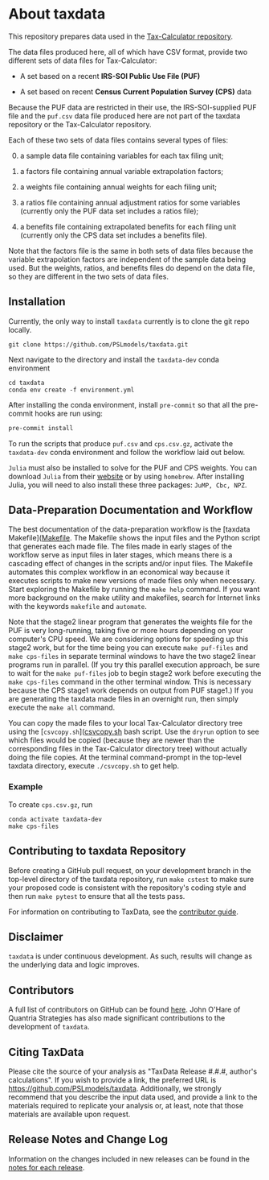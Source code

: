 About taxdata
=============

This repository prepares data used in the [Tax-Calculator
repository](https://github.com/open-source-economics/Tax-Calculator).

The data files produced here, all of which have CSV format, provide
two different sets of data files for Tax-Calculator:

- A set based on a recent **IRS-SOI Public Use File (PUF)**

- A set based on recent **Census Current Population Survey (CPS)** data

Because the PUF data are restricted in their use, the IRS-SOI-supplied
PUF file and the `puf.csv` data file produced here are not part of the
taxdata repository or the Tax-Calculator repository.

Each of these two sets of data files contains several types of files:

0. a sample data file containing variables for each tax filing unit;

1. a factors file containing annual variable extrapolation factors;

2. a weights file containing annual weights for each filing unit;

3. a ratios file containing annual adjustment ratios for some variables
   (currently only the PUF data set includes a ratios file);

4. a benefits file containing extrapolated benefits for each filing unit
   (currently only the CPS data set includes a benefits file).

Note that the factors file is the same in both sets of data files
because the variable extrapolation factors are independent of the
sample data being used.  But the weights, ratios, and benefits files
do depend on the data file, so they are different in the two sets of
data files.

Installation
-----------

Currently, the only way to install `taxdata` currently is to clone the git
repo locally.
```
git clone https://github.com/PSLmodels/taxdata.git
```
Next navigate to the directory and install the `taxdata-dev` conda environment
```
cd taxdata
conda env create -f environment.yml
```

After installing the conda environment, install `pre-commit` so that all the
pre-commit hooks are run using:
```bash
pre-commit install
```
To run the scripts that produce `puf.csv` and `cps.csv.gz`, activate the
`taxdata-dev` conda environment and follow the workflow laid out below.

`Julia` must also be installed to solve for the PUF and CPS weights. You
can download `Julia` from their [website](https://julialang.org/downloads/)
or by using `homebrew`. After installing Julia, you will need to also install
these three packages: `JuMP, Cbc, NPZ`.

Data-Preparation Documentation and Workflow
-------------------------------------------

The best documentation of the data-preparation workflow is the
[taxdata Makefile]([Makefile](https://github.com/PSLmodels/taxdata/blob/master/Makefile).  The Makefile shows the input files and
the Python script that generates each made file.  The files made in
early stages of the workflow serve as input files in later stages,
which means there is a cascading effect of changes in the scripts
and/or input files.  The Makefile automates this complex workflow in
an economical way because it executes scripts to make new versions of
made files only when necessary.  Start exploring the Makefile by
running the `make help` command.  If you want more background on the
make utility and makefiles, search for Internet links with the
keywords `makefile` and `automate`.

Note that the stage2 linear program that generates the weights file for the PUF
is very long-running, taking five or more hours depending on your
computer's CPU speed.  We are considering options for speeding up this
stage2 work, but for the time being you can execute `make puf-files`
and `make cps-files` in separate terminal windows to have the two
stage2 linear programs run in parallel.  (If you try this parallel
execution approach, be sure to wait for the `make puf-files` job to
begin stage2 work before executing the `make cps-files` command in
the other terminal window.  This is necessary because the CPS stage1
work depends on output from PUF stage1.)  If you are generating the
taxdata made files in an overnight run, then simply execute the `make
all` command.

You can copy the made files to your local Tax-Calculator directory
tree using the [`csvcopy.sh`]([csvcopy.sh](https://github.com/PSLmodels/taxdata/blob/master/csvcopy.sh) bash script.  Use the `dryrun`
option to see which files would be copied (because they are newer than
the corresponding files in the Tax-Calculator directory tree) without
actually doing the file copies.  At the terminal command-prompt in the
top-level taxdata directory, execute `./csvcopy.sh` to get help.

### Example

To create `cps.csv.gz`, run
```
conda activate taxdata-dev
make cps-files
```


Contributing to taxdata Repository
----------------------------------

Before creating a GitHub pull request, on your development branch in
the top-level directory of the taxdata repository, run `make cstest`
to make sure your proposed code is consistent with the repository's
coding style and then run `make pytest` to ensure that all the tests
pass.

For information on contributing to TaxData, see the [contributor guide](content:contributing).

Disclaimer
----------

`taxdata` is under continuous development. As such, results will change as the
underlying data and logic improves.


Contributors
------------

A full list of contributors on GitHub can be found
[here](https://github.com/PSLmodels/taxdata/graphs/contributors). John O'Hare
of Quantria Strategies has also made significant contributions to the
development of `taxdata`.

Citing TaxData
--------------

Please cite the source of your analysis as "TaxData Release #.#.#, author's calculations".
If you wish to provide a link, the preferred URL is https://github.com/PSLmodels/taxdata.
Additionally, we strongly recommend that you describe the input data used, and
provide a link to the materials required to replicate your analysis or, at least,
note that those materials are available upon request.

Release Notes and Change Log
----------------------------

Information on the changes included in new releases can be found in the [notes for each release](https://github.com/PSLmodels/taxdata/releases).
